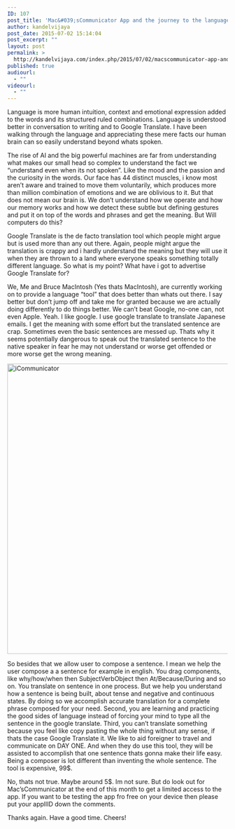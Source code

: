 ```yaml
---
ID: 107
post_title: 'Mac&#039;sCommunicator App and the journey to the language world'
author: kandelvijaya
post_date: 2015-07-02 15:14:04
post_excerpt: ""
layout: post
permalink: >
  http://kandelvijaya.com/index.php/2015/07/02/macscommunicator-app-and-the-journey-to-the-language-world/
published: true
audiourl:
  - ""
videourl:
  - ""
---
```

Language is more human intuition, context and emotional expression added to the words and its structured ruled combinations. Language is understood better in conversation to writing and to Google Translate. I have been walking through the language and appreciating these mere facts our human brain can so easily understand beyond whats spoken.

<!--more-->

The rise of AI and the big powerful machines are far from understanding what makes our small head so complex to understand the fact we “understand even when its not spoken”. Like the mood and the passion and the curiosity in the words. Our face has 44 distinct muscles, i know most aren’t aware and trained to move them voluntarily, which produces more than million combination of emotions and we are oblivious to it. But that does not mean our brain is. We don’t understand how we operate and how our memory works and how we detect these subtle but defining gestures and put it on top of the words and phrases and get the meaning. But Will computers do this?

Google Translate is the de facto translation tool which people might argue but is used more than any out there. Again, people might argue the translation is crappy and i hardly understand the meaning but they will use it when they are thrown to a land where everyone speaks something totally different language. So what is my point? What have i got to advertise Google Translate for?

We, Me and Bruce MacIntosh (Yes thats MacIntosh), are currently working on to provide a language “tool” that does better than whats out there. I say better but don’t jump off and take me for granted because we are actually doing differently to do things better. We can’t beat Google, no-one can, not even Apple. Yeah. I like google. I use google translate to translate Japanese emails. I get the meaning with some effort but the translated sentence are crap. Sometimes even the basic sentences are messed up. Thats why it seems potentially dangerous to speak out the translated sentence to the native speaker in fear he may not understand or worse get offended or more worse get the wrong meaning.

<a href="http://www.kandelvijaya.com/wp-content/uploads/2015/07/Screen-Shot-2015-07-12-at-11.17.46-PM.png"><img class="aligncenter size-full wp-image-116" src="http://www.kandelvijaya.com/wp-content/uploads/2015/07/Screen-Shot-2015-07-12-at-11.17.46-PM.png" alt="iCommunicator" width="728" height="662" /></a>

So besides that we allow user to compose a sentence. I mean we help the user compose a a sentence for example in english. You drag components, like why/how/when then SubjectVerbObject then At/Because/During and so on. You translate on sentence in one process. But we help you understand how a sentence is being built, about tense and negative and continuous states. By doing so we accomplish accurate translation for a complete phrase composed for your need. Second, you are learning and practicing the good sides of language instead of forcing your mind to type all the sentence in the google translate. Third, you can’t translate something because you feel like copy pasting the whole thing without any sense, if thats the case Google Translate it. We like to aid foreigner to travel and communicate on DAY ONE. And when they do use this tool, they will be assisted to accomplish that one sentence thats gonna make their life easy. Being a composer is lot different than inventing the whole sentence. The tool is expensive, 99$.

No, thats not true. Maybe around 5$. Im not sure. But do look out for Mac’sCommunicator at the end of this month to get a limited access to the app. If you want to be testing the app fro free on your device then please put your appllID down the comments.

Thanks again. Have a good time. Cheers!